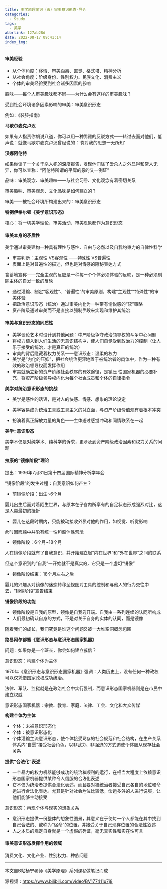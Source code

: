 ```yaml
---
title: 美学原理笔记（五）审美意识形态-导论
categories:
  - Study
tags:
  - 美学
abbrlink: 127ab28d
date: 2022-08-17 09:41:14
index_img:
---
```


<!-- more -->
<!-- categories:Dev、Ops、Study、Sth、News、work-->
<!-- tags: 
Python、MySQL、LeetCode、机器学习、Linux、Big Data、Java、BlockChain、Docker、Web 、分布式、
Maven、数据结构、JVM、JavaScript、Crontab、Shell、Ubuntu、VPN、NodeJS、String、VM、Hadoop、
Life、树莓派、Git、Hexo、算法、运维、网络、算法、电影、美学、
 -->
#### 审美经验

- 从个体角度：移情、审美距离、直觉、格式塔、精神分析
- 从社会角度：阶级身份、性别权力、民族文化、消费主义
- 个体的审美经验受到社会诸多因素的影响



趣味——每个人审美趣味都不同——为什么会有这样的审美趣味？

受到社会环境诸多因素影响的审美：审美意识形态



例如：《装腔指南》

**马歇尔麦克卢汉**

如果有人指责你胡说八道，你可以用一种优雅的反驳方式——转过去面对他们，低声说：就像马歇尔麦克卢汉曾经说的：‘你对我的思想一无所知’



**汉娜阿伦特**

如果你读了一个关于杀人犯的深度报告，发现他们除了爱杀人之外显得和常人无异，你可以宣称：“阿伦特所谓的平庸的恶的又一例证”

品味：审美观念、审美趣味——与社会习俗、文化观念有着密切关系

审美趣味、审美观念、文化品味是如何建立的？

审美——被社会环境所构建出来的：审美意识形态



**特例伊格尔顿《美学意识形态》**

核心：将一切美学理论、审美活动、审美现象都作为意识形态



#### 审美本身的矛盾性



美学通过审美建构一种具有理性与感性、自由与必然以及自我约束力的自律性科学

- 审美判断：主观性 VS客观性 ——特殊性 VS普遍性
- 表面上是对普遍性的描述，但也是对情感的隐秘表达方式



含蓄地宣称——完全主观的反应是一种每一个个体必须体验的反映，是一种必须剔除主体的自发一致的反映

- 通过灌输、制定“客观性”、“普遍性”的审美原则，构建“主观性”“特殊性”的审美体验
- 把政治意识形态（统治）通过审美内化为一种带有愉悦感的“软”策略
- 资产阶级通过审美而不是直接以强制手段来实现和维护其统治



#### 审美与意识形态的同质性



- 美学谈论艺术时设计到其他问题：中产阶级争夺政治领导权的斗争中心问题
- 将权力植入到人们生活的无意识结构中，使人们自觉受到政治力的控制（让人乐于接受的统治，才是真正的统治）
- 审美的背后隐藏着权力关系——意识形态：温柔的权力
- 美学是“内化的压抑”，把社会统治更深地置于被统治者的肉体中，作为一种有效的政治领导权而发挥作用
- 审美就确立新的资产阶级社会秩序的有效途径，是镇压 性国家机器的必要补充，将资产阶级领导权内化为每个社会成员和个体的自律指令



**美学对统治意识形态的挑战**

- 美学是感性的话语，是对人的快感、情感、想象的理论设定

- 美学容易成为统治工具或工具主义的对立面，与资产阶级价值观有着根本冲突

- 扮演着真正解放力量的角色——主体通过感觉冲动和同情联系在一起

  

**美学=意识形态**

美学不仅是对纯学术、纯科学的诉求，更涉及到资产阶级政治因素和权力关系的问题



#### 拉康的“镜像阶段”理论



提出：1936年7月31日第十四届国际精神分析学年会

“镜像阶段”的发生过程：自我意识如何产生？

- 前镜像阶段：出生~6个月

婴儿出生后面对着陌生世界，与原本在子宫内所享有的自足状态形成强烈对比，这是人类最初的挫折

- 婴儿在这段时期内，只能被动接收外界对他的作用，如视觉、听觉影响

此时因而脑中并没有统一性和整体性观念

- 镜像阶段：6个月~18个月

人在镜像阶段就有了自我意识，并开始建立起“内在世界”和“外在世界”之间的联系

但这个意识到的“自我”一开始就不是真实的，它只是一个虚幻“镜像”

- 镜像阶段结束：18个月左右之后

婴儿的兴趣从对镜像的迷恋转移至视图对工具的控制和与他人的行为交往中去，“镜像阶段”宣告结束



**镜像阶段的功能**

- 镜像阶段是自我的原型，镜像是自我的开端。自我由一系列连续的认同所构成
- 人们最初确认自身的方式，不是对关于自身的实体的认同，而是镜像



随着我们的成长，我们究竟是谁这个问题又被一大堆空洞概念包围



**路易阿尔都塞《意识形态与意识形态国家机器》**

问题：如果你是一个班长，你会如何建立威信？

意识形态：构建个体为主体



1970年《意识形态与意识形态国家机器》强调：人类历史上，没有任何一种政权可以仅凭借国家政权成功统治。

法律、军队、监狱就是在政治社会中实行强制，而意识形态国家机器则是在市民中建立权威

意识形态国家机器：宗教、教育、家庭、法律、工会、文化和大众传媒



**构建个体为主体**

- 个体：未被意识形态化
- 个体：被意识形态化
- 个体灌输主流意识形态，使个体接受现存的社会规范和社会结构，在生产关系体系内“自愿”接受社会角色，以非武力、非强迫的方式迫使个体服从现存社会关系

**提供“合法化”表述**

- 一个暴力的权力机器能够成功的统治和顺利的运行，在相当大程度上依赖意识形态国家机器提供某种令人信服的合法化表述
- 它不仅为统治者提供合法化表述，而且要对被统治者接受自己各自的地位和命运进行合法化表达。尤其是针对社会地位比较低，命运多舛的人进行说服，让他们能够主动接受



意识形态：再现个体与现实的想象关系

- 意识形态提供一份整体的想象性图景，其意义在于使每一个人都能在其中找到自己合法的、或称为“宿命”的位置，并接受关于自己现存位置的合法性叙述
- 人之本质的规定自身就是一个虚假的确证，毫无真实性和实在性可言



#### 审美意识形态发挥作用的领域

消费文化、文化产业、性别权力、种族问题

----

本文自B站杨宁老师《美学原理》系列课程做笔记而成

源视频：https://www.bilibili.com/video/BV177411u7j8
